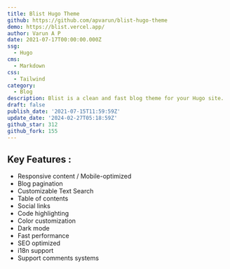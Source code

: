 ```yaml
---
title: Blist Hugo Theme
github: https://github.com/apvarun/blist-hugo-theme
demo: https://blist.vercel.app/
author: Varun A P
date: 2021-07-17T00:00:00.000Z
ssg:
  - Hugo
cms:
  - Markdown
css:
  - Tailwind
category:
  - Blog
description: Blist is a clean and fast blog theme for your Hugo site.
draft: false
publish_date: '2021-07-15T11:59:59Z'
update_date: '2024-02-27T05:18:59Z'
github_star: 312
github_fork: 155
---
```


## Key Features :

- Responsive content / Mobile-optimized
- Blog pagination
- Customizable Text Search
- Table of contents
- Social links
- Code highlighting
- Color customization
- Dark mode
- Fast performance
- SEO optimized
- i18n support
- Support comments systems
